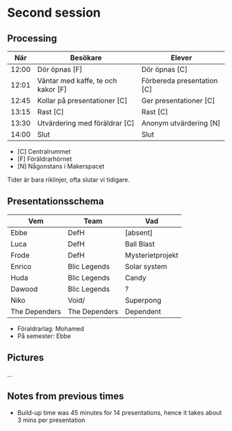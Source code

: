# Second session

## Processing

När  |Besökare                           | Elever
-----|-----------------------------------|-----------------------
12:00|Dör öpnas [F]                      | Dör öpnas [C]
12:01|Väntar med kaffe, te och kakor [F] | Förbereda presentation [C]
12:45|Kollar på presentationer  [C]      | Ger presentationer  [C]
13:15|Rast [C]                           | Rast  [C]
13:30|Utvärdering med föräldrar [C]      | Anonym utvärdering [N]
14:00|Slut                               | Slut

 * [C] Centralrummet
 * [F] Föräldrarhörnet
 * [N] Någonstans i Makerspacet

Tider är bara riklinjer, ofta slutar vi tidigare.

## Presentationsschema

Vem                   |Team         |Vad
----------------------|-------------|----------------
Ebbe                  |DefH         |[absent]
Luca                  |DefH         |Ball Blast
Frode                 |DefH         |Mysterietprojekt
Enrico                |Blic Legends |Solar system
Huda                  |Blic Legends |Candy
Dawood                |Blic Legends |?
Niko                  |Void/        |Superpong
The Dependers         |The Dependers|Dependent

- Föraldrarlag: Mohamed
- På semester: Ebbe

## Pictures

...

## Notes from previous times

 * Build-up time was 45 minutes for 14 presentations,
   hence it takes about 3 mins per presentation
